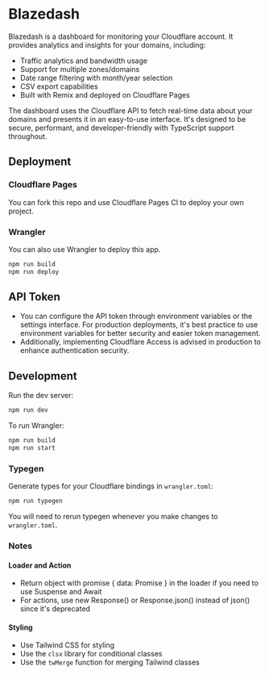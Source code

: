 # Blazedash

Blazedash is a dashboard for monitoring your Cloudflare account. It provides analytics and insights for your domains, including:

- Traffic analytics and bandwidth usage
- Support for multiple zones/domains
- Date range filtering with month/year selection
- CSV export capabilities
- Built with Remix and deployed on Cloudflare Pages

The dashboard uses the Cloudflare API to fetch real-time data about your domains and presents it in an easy-to-use interface. It's designed to be secure, performant, and developer-friendly with TypeScript support throughout.

## Deployment

### Cloudflare Pages
You can fork this repo and use Cloudflare Pages CI to deploy your own project.

### Wrangler
You can also use Wrangler to deploy this app.

```sh
npm run build
npm run deploy
```

## API Token
- You can configure the API token through environment variables or the settings interface. For production deployments, it's best practice to use environment variables for better security and easier token management. 
- Additionally, implementing Cloudflare Access is advised in production to enhance authentication security.

## Development

Run the dev server:

```sh
npm run dev
```

To run Wrangler:

```sh
npm run build
npm run start
```

### Typegen

Generate types for your Cloudflare bindings in `wrangler.toml`:

```sh
npm run typegen
```

You will need to rerun typegen whenever you make changes to `wrangler.toml`.


### Notes

#### Loader and Action
- Return object with promise { data: Promise<T> } in the loader if you need to use Suspense and Await
- For actions, use new Response() or Response.json() instead of json() since it's deprecated

#### Styling
- Use Tailwind CSS for styling
- Use the `clsx` library for conditional classes
- Use the `twMerge` function for merging Tailwind classes
